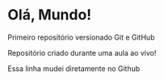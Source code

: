 # Olá, Mundo!
 Primeiro repositório versionado Git e GitHub 

 Repositório criado durante uma aula ao vivo!
 
 Essa linha mudei diretamente no Github
